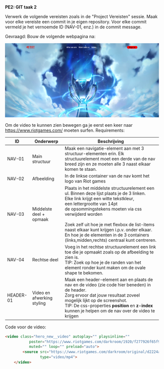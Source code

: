 
**PE2: GIT taak 2**

Verwerk de volgende vereisten zoals in de "Project Vereisten" sessie.
Maak voor elke vereiste een commit in je eigen repository. Voor elke commit vermeld je het vernoemde ID (NAV-01, enz.) in de commit message.


Gevraagd: Bouw de volgende webpagina na:

![](./assets/eindresultaat.png)

Om de video te kunnen zien bewegen ga je eerst een keer naar https://www.riotgames.com/ moeten surfen.
Requirements:

| &nbsp;&nbsp;&nbsp;&nbsp;&nbsp;&nbsp;ID&nbsp;&nbsp;&nbsp;&nbsp;&nbsp;&nbsp;&nbsp; | Onderwerp                  | Beschrijving                                                                                                                                                                                                                                                                                                                                                                                                                  |
|----------------------------------------------------------------------------------|----------------------------|-------------------------------------------------------------------------------------------------------------------------------------------------------------------------------------------------------------------------------------------------------------------------------------------------------------------------------------------------------------------------------------------------------------------------------|
| NAV-01                                                                           | Main structuur             | Maak een navigatie-element aan met 3 structuur-elementen erin. Elk structuurelement moet een derde van de nav breed zijn en ze moeten alle 3 naast elkaar komen te staan.                                                                                                                                                                                                                                                     |
| NAV-02                                                                           | Afbeelding                 | In de linkse container van de nav komt het logo van Riot games                                                                                                                                                                                                                                                                                                                                                                |
| NAV-03                                                                           | Middelste deel + opmaak    | Plaats in het middelste structuurelement een ul. Binnen deze lijst plaats je de 3 linken.<br/>Elke link krijgt een witte tekstkleur, <br/>een lettergrootte van 14pt<br/>de opsommingstekens moeten via css verwijderd worden<br/><br/>Zoek zelf uit hoe je met flexbox de list-items naast elkaar kunt krijgen i.p.v. onder elkaar. En hoe je de elementen in de 3 containers (links,midden,rechts) centraal kunt centreren. |
| NAV-04                                                                           | Rechtse deel               | Voeg in het rechtse structuurelement een link toe die je opmaakt zoals op de afbeelding te zien is.<br/>TIP: Zoek op hoe je de randen van het element ronder kunt maken om de ovale shape te bekomen.                                                                                                                                                                                                                         |
| HEADER-01                                                                        | Video en afwerking styling | Maak een header-element aan en plaats de nav en de video (zie code hier beneden) in de header.<br/>Zorg ervoor dat jouw resultaat zoveel mogelijk lijkt op de screenshot.<br/>TIP: De css-properties **position** en **z-index** kunnen je helpen om de nav over de video te krijgen                                                                                                                                          |


Code voor de video:

````html
<video class="hero_new__video" autoplay="" playsinline=""
           poster="https://www.riotgames.com/darkroom/1920/f277926f65f932fad572f88b04d57c4b:79ca86b2c1d8302b93bf04aad5f03c71/w24-riot-homepage-back-up.jpg"
           muted="" loop="" preload="auto">
        <source src="https://www.riotgames.com/darkroom/original/d2224a81b271091b06d91da597aefe0d:c18d41cc833ebc0f52c48f0f927049ac/trophystraight-effect-full.mp4"
                type="video/mp4">
    </video>
````
